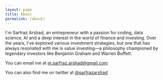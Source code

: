 ```yaml
---
layout: page
title: About
permalink: /about/
---
```


I'm Sarfraz Arshad, an entrepreneur with a passion for coding, data science, AI and a deep interest in the world of finance and investing. Over the years, I've explored various investment strategies, but one that has always resonated with me is value investing—a philosophy championed by legendary investors like Benjamin Graham and Warren Buffett.

You can email me at m.sarfraz.arshad@gmail.com

You can also find me on twitter at
[@sarfrazarshad][sarfraz-twitter]



[sarfraz-twitter]: https://twitter.com/sarfrazarshad
